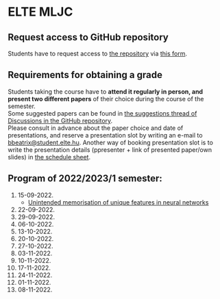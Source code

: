 # ELTE MLJC

## Request access to GitHub repository
Students have to request access to [the repository](https://github.com/csabaiBio/elte_ml_journal_club) via [this form](https://forms.gle/2oJtnUBJ8gReymuU8). 

## Requirements for obtaining a grade  
Students taking the course have to **attend it regularly in person, and present two different papers** of their choice during the course of the semester. <br>
Some suggested papers can be found in [the suggestions thread of Discussions in the GitHub repository](https://github.com/csabaiBio/elte_ml_journal_club/discussions/95). <br>
Please consult in advance about the paper choice and date of presentations, and reserve a presentation slot by writing an e-mail to bbeatrix@student.elte.hu. Another way of booking presentation slot is to write the presentation details (ppresenter + link of presented paper/own slides) in [the schedule sheet](https://docs.google.com/spreadsheets/d/1RKnNpA8xfFrHnoDP68YYs5omItHR3VV3xGJ_dXvnOxE/edit?usp=sharing). <br>

## Program of 2022/2023/1 semester:
1. 15-09-2022.<br>
   - [Unintended memorisation of unique features in
neural networks](https://arxiv.org/abs/2205.10079)<br>
2. 22-09-2022. <br>
3. 29-09-2022. <br>  
4. 06-10-2022. <br>  
5. 13-10-2022. <br> 
6. 20-10-2022. <br> 
7. 27-10-2022. <br> 
8. 03-11-2022. <br> 
9. 10-11-2022. <br> 
10. 17-11-2022. <br>  
11. 24-11-2022. <br>
12. 01-11-2022. <br> 
13. 08-11-2022. <br>
